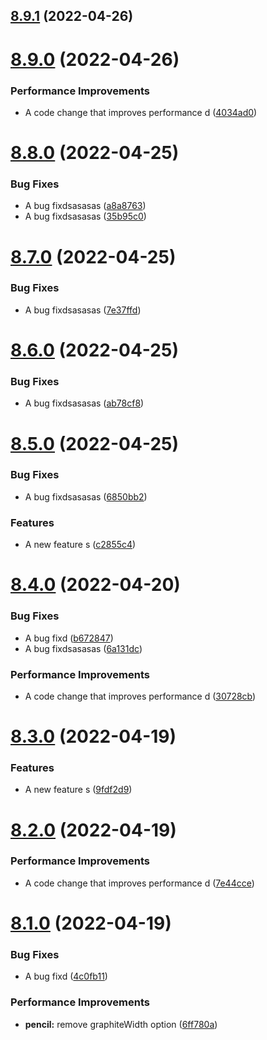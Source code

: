 ## [8.9.1](https://github.com/brunotarghetta/test-semantic-release/compare/v8.9.0...v8.9.1) (2022-04-26)

# [8.9.0](https://github.com/brunotarghetta/test-semantic-release/compare/v8.8.0...v8.9.0) (2022-04-26)


### Performance Improvements

* A code change that improves performance d ([4034ad0](https://github.com/brunotarghetta/test-semantic-release/commit/4034ad04b64b5f36029915e5dea2f7e371e40fd3))

# [8.8.0](https://github.com/brunotarghetta/test-semantic-release/compare/v8.7.0...v8.8.0) (2022-04-25)


### Bug Fixes

* A bug fixdsasasas ([a8a8763](https://github.com/brunotarghetta/test-semantic-release/commit/a8a876327e678dd81b73dddd50a492ddd7fe6634))
* A bug fixdsasasas ([35b95c0](https://github.com/brunotarghetta/test-semantic-release/commit/35b95c09cd8175a6d44fbcced8794dd2592f3422))

# [8.7.0](https://github.com/brunotarghetta/test-semantic-release/compare/v8.6.0...v8.7.0) (2022-04-25)


### Bug Fixes

* A bug fixdsasasas ([7e37ffd](https://github.com/brunotarghetta/test-semantic-release/commit/7e37ffd6cb7bd21b6d585181648ae799d424712e))

# [8.6.0](https://github.com/brunotarghetta/test-semantic-release/compare/v8.5.0...v8.6.0) (2022-04-25)


### Bug Fixes

* A bug fixdsasasas ([ab78cf8](https://github.com/brunotarghetta/test-semantic-release/commit/ab78cf89cd05e0bdc6797440c082b62eb91349c4))

# [8.5.0](https://github.com/brunotarghetta/test-semantic-release/compare/v8.4.0...v8.5.0) (2022-04-25)


### Bug Fixes

* A bug fixdsasasas ([6850bb2](https://github.com/brunotarghetta/test-semantic-release/commit/6850bb249c32827412b984d244e1aafd07a4c45a))


### Features

* A new feature s ([c2855c4](https://github.com/brunotarghetta/test-semantic-release/commit/c2855c4641eb21f7ad7d6c14e7e21fdb4f33f588))

# [8.4.0](https://github.com/brunotarghetta/test-semantic-release/compare/v8.3.0...v8.4.0) (2022-04-20)


### Bug Fixes

* A bug fixd ([b672847](https://github.com/brunotarghetta/test-semantic-release/commit/b672847ea3738f883c42ea84d6cda6dd3d203004))
* A bug fixdsasasas ([6a131dc](https://github.com/brunotarghetta/test-semantic-release/commit/6a131dcb86397b43565ae68d14935f2f64e75bfd))


### Performance Improvements

* A code change that improves performance d ([30728cb](https://github.com/brunotarghetta/test-semantic-release/commit/30728cbde3de0b187d2aeaf4c8a7d9cab2dbfaf1))

# [8.3.0](https://github.com/brunotarghetta/test-semantic-release/compare/v8.2.0...v8.3.0) (2022-04-19)


### Features

* A new feature s ([9fdf2d9](https://github.com/brunotarghetta/test-semantic-release/commit/9fdf2d95ea8c52b63fd68a6778cbfdea004de979))

# [8.2.0](https://github.com/brunotarghetta/test-semantic-release/compare/v8.1.0...v8.2.0) (2022-04-19)


### Performance Improvements

* A code change that improves performance d ([7e44cce](https://github.com/brunotarghetta/test-semantic-release/commit/7e44ccef9e780e7fa17086cc2ab074af54739252))

# [8.1.0](https://github.com/brunotarghetta/test-semantic-release/compare/v8.0.0...v8.1.0) (2022-04-19)


### Bug Fixes

* A bug fixd ([4c0fb11](https://github.com/brunotarghetta/test-semantic-release/commit/4c0fb116b9aea6d52eaf6717802860e5cb3d911a))


### Performance Improvements

* **pencil:** remove graphiteWidth option ([6ff780a](https://github.com/brunotarghetta/test-semantic-release/commit/6ff780ae3b5e8d5db8abf433d49d6d9e45393dab))
